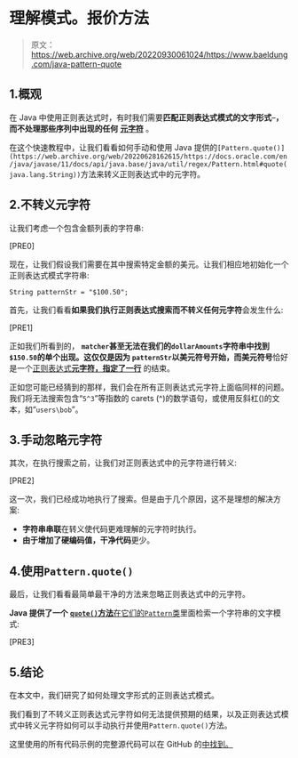 # 理解模式。报价方法

> 原文：<https://web.archive.org/web/20220930061024/https://www.baeldung.com/java-pattern-quote>

## 1.概观

在 Java 中使用正则表达式时，有时我们需要**匹配正则表达式模式的文字形式**–**，而不处理那些序列中出现的任何** [**元字符**](/web/20220628162615/https://www.baeldung.com/regular-expressions-java#Characters) 。

在这个快速教程中，让我们看看如何手动和使用 Java 提供的`[Pattern.quote()](https://web.archive.org/web/20220628162615/https://docs.oracle.com/en/java/javase/11/docs/api/java.base/java/util/regex/Pattern.html#quote(java.lang.String))`方法来转义正则表达式中的元字符。

## 2.不转义元字符

让我们考虑一个包含金额列表的字符串:

[PRE0]

现在，让我们假设我们需要在其中搜索特定金额的美元。让我们相应地初始化一个正则表达式模式字符串:

`String patternStr = "$100.50";`

首先，让我们看看**如果我们执行正则表达式搜索而不转义任何元字符**会发生什么:

[PRE1]

正如我们所看到的， **`matcher`甚至无法在我们的`dollarAmounts`字符串中找到`$150.50`的单个出现。这仅仅是因为 **`patternStr`以美元符号**开始，而美元符号**恰好是一个[正则表达式**元字符，指定了一行**](https://web.archive.org/web/20220628162615/https://docs.oracle.com/javase/tutorial/essential/regex/bounds.html#PageTitle) 的结束。

正如您可能已经猜到的那样，我们会在所有正则表达式元字符上面临同样的问题。我们将无法搜索包含“`5^3`”等指数的 carets (^)的数学语句，或使用反斜杠(\)的文本，如“`users\bob`”。

## 3.手动忽略元字符

其次，在执行搜索之前，让我们对正则表达式中的元字符进行转义:

[PRE2]

这一次，我们已经成功地执行了搜索。但是由于几个原因，这不是理想的解决方案:

*   **字符串串联**在转义使代码更难理解的元字符时执行。
*   **由于增加了硬编码值，干净代码**更少。

## 4.使用`Pattern.quote()`

最后，让我们看看最简单最干净的方法来忽略正则表达式中的元字符。

**Java 提供了一个** [**`quote()`方法**在它们的`Pattern`类](https://web.archive.org/web/20220628162615/https://docs.oracle.com/en/java/javase/11/docs/api/java.base/java/util/regex/Pattern.html#quote(java.lang.String))里面检索一个字符串的文字模式:

[PRE3]

## 5.结论

在本文中，我们研究了如何处理文字形式的正则表达式模式。

我们看到了不转义正则表达式元字符如何无法提供预期的结果，以及正则表达式模式中转义元字符如何可以手动执行并使用`Pattern.quote()`方法。

这里使用的所有代码示例的完整源代码可以在 GitHub 的[中找到。](https://web.archive.org/web/20220628162615/https://github.com/eugenp/tutorials/tree/master/core-java-modules/core-java-regex)